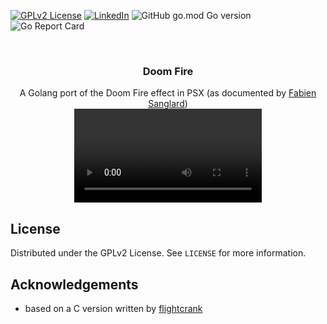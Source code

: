 [![GPLv2 License][license-shield]][license-url]
[![LinkedIn][linkedin-shield]][linkedin-url]
![GitHub go.mod Go version][goversion-url]
![Go Report Card][goreport-url]
<!-- PROJECT LOGO -->
<br />
<p align="center">
  <h3 align="center">Doom Fire</h3>

  <p align="center">
      A Golang port of the Doom Fire effect in PSX (as documented by <a
          href="https://fabiensanglard.net/doom_fire_psx/">Fabien Sanglard</a>)
      <br />
      <video>
          <source src="res/asteroids.mp4" type="video/mp4">
          Your browser does not support the video tag.
      </video>
  </p>
</p>



<!-- LICENSE -->
## License

Distributed under the GPLv2 License. See `LICENSE` for more information.

<!-- ACKNOWLEDGEMENTS -->
## Acknowledgements

* based on a C version written by [flightcrank](https://github.com/flightcrank/asteroids)

<!-- MARKDOWN LINKS & IMAGES -->
<!-- https://www.markdownguide.org/basic-syntax/#reference-style-links -->
[license-shield]: https://img.shields.io/github/license/michaelmcallister/conway.svg?style=flat-square
[license-url]: https://github.com/michaelmcallister/blob/master/LICENSE.txt
[linkedin-shield]: https://img.shields.io/badge/-LinkedIn-black.svg?style=flat-square&logo=linkedin&colorB=555
[linkedin-url]: https://linkedin.com/in/mpmcallister
[goversion-url]: https://img.shields.io/github/go-mod/go-version/michaelmcallister/asteroids
[goreport-url]: https://goreportcard.com/badge/michaelmcallister/asteroids